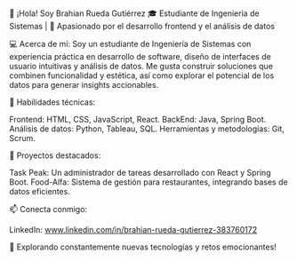 👋 ¡Hola! Soy Brahian Rueda Gutiérrez
🎓 Estudiante de Ingeniería de Sistemas | 🚀 Apasionado por el desarrollo frontend y el análisis de datos

💻 Acerca de mí:
Soy un estudiante de Ingeniería de Sistemas con experiencia práctica en desarrollo de software, diseño de interfaces de usuario intuitivas y análisis de datos. Me gusta construir soluciones que combinen funcionalidad y estética, así como explorar el potencial de los datos para generar insights accionables.

🔧 Habilidades técnicas:

Frontend: HTML, CSS, JavaScript, React.
BackEnd: Java, Spring Boot.
Análisis de datos: Python, Tableau, SQL.
Herramientas y metodologías: Git, Scrum.

🌟 Proyectos destacados:

Task Peak: Un administrador de tareas desarrollado con React y Spring Boot.
Food-Alfa: Sistema de gestión para restaurantes, integrando bases de datos eficientes.

📫 Conecta conmigo:

LinkedIn: www.linkedin.com/in/brahian-rueda-gutierrez-383760172

🚀 Explorando constantemente nuevas tecnologías y retos emocionantes!
